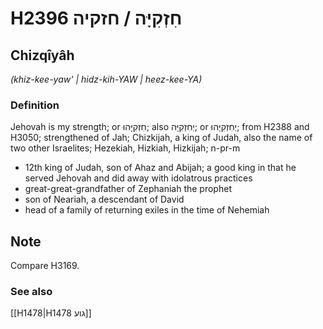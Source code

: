 # H2396 חִזְקִיָּה / חזקיה

## Chizqîyâh

_(khiz-kee-yaw' | hidz-kih-YAW | heez-kee-YA)_

### Definition

Jehovah is my strength; or חִזְקִיָּהוּ; also יְחִזְקִיָּה; or יְחִזְקִיָּהוּ; from H2388 and H3050; strengthened of Jah; Chizkijah, a king of Judah, also the name of two other Israelites; Hezekiah, Hizkiah, Hizkijah; n-pr-m

- 12th king of Judah, son of Ahaz and Abijah; a good king in that he served Jehovah and did away with idolatrous practices
- great-great-grandfather of Zephaniah the prophet
- son of Neariah, a descendant of David
- head of a family of returning exiles in the time of Nehemiah

## Note

Compare H3169.

### See also

[[H1478|H1478 גוע]]
